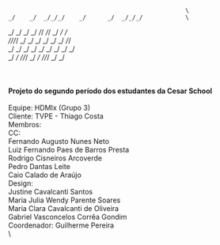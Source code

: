                                                       \
    _/    _/  _/_/_/    _/      _/  _/_/_/            \
   _/    _/  _/    _/  _/_/  _/_/    _/    _/    _/   \
  _/_/_/_/  _/    _/  _/  _/  _/    _/      _/_/      \
 _/    _/  _/    _/  _/      _/    _/    _/    _/     \
_/    _/  _/_/_/    _/      _/  _/_/_/  _/    _/      \
                                                      \
                                                      \
 \
 **Projeto do segundo período dos estudantes da Cesar School**\
 \
Equipe: HDMIx (Grupo 3)\
Cliente: TVPE - Thiago Costa\
Membros:\
  CC:\
    Fernando Augusto Nunes Neto\
    Luiz Fernando Paes de Barros Presta\
    Rodrigo Cisneiros Arcoverde\
    Pedro Dantas Leite\
    Caio Calado de Araújo\
  Design:\
    Justine Cavalcanti Santos\
    Maria Julia Wendy Parente Soares\
    Maria Clara Cavalcanti de Oliveira\
    Gabriel Vasconcelos Corrêa Gondim\
Coordenador: Guilherme Pereira\
\


